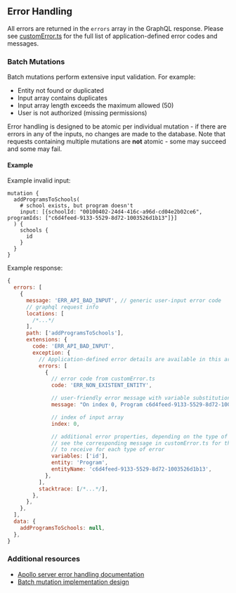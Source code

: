 ## Error Handling

All errors are returned in the `errors` array in the GraphQL response. Please see [customError.ts](https://github.com/KL-Engineering/user-service/tree/main/src/types/errors/customError.ts) for the full list of application-defined error codes and messages.


### Batch Mutations

Batch mutations perform extensive input validation. For example:

- Entity not found or duplicated
- Input array contains duplicates
- Input array length exceeds the maximum allowed (50)
- User is not authorized (missing permissions)


Error handling is designed to be atomic per individual mutation - if there are errors in any of the inputs, no changes are made to the database.  Note that requests containing multiple mutations are **not** atomic - some may succeed and some may fail.

#### Example

Example invalid input:
```gql
mutation {
  addProgramsToSchools(
    # school exists, but program doesn't
    input: [{schoolId: "00100402-24d4-416c-a96d-cd04e2b02ce6", programIds: ["c6d4feed-9133-5529-8d72-1003526d1b13"]}]
  ) {
    schools {
      id
    }
  }
}
```

Example response:
```js
{
  errors: [
    {
      message: 'ERR_API_BAD_INPUT', // generic user-input error code
      // graphql request info
      locations: [
        /*...*/
      ],
      path: ['addProgramsToSchools'],
      extensions: {
        code: 'ERR_API_BAD_INPUT',
        exception: {
          // Application-defined error details are available in this array
          errors: [
            {
              // error code from customError.ts
              code: 'ERR_NON_EXISTENT_ENTITY',

              // user-friendly error message with variable substitution
              message: "On index 0, Program c6d4feed-9133-5529-8d72-1003526d1b13 doesn't exist.",

              // index of input array
              index: 0, 

              // additional error properties, depending on the type of error
              // see the corresponding message in customError.ts for the properties you can expect
              // to receive for each type of error
              variables: ['id'],
              entity: 'Program',
              entityName: 'c6d4feed-9133-5529-8d72-1003526d1b13',
            },
          ],
          stacktrace: [/*...*/],
        },
      },
    },
  ],
  data: {
    addProgramsToSchools: null,
  },
}

```

### Additional resources
- [Apollo server error handling documentation](https://www.apollographql.com/docs/apollo-server/data/errors/)
- [Batch mutation implementation design](https://github.com/KL-Engineering/user-service/tree/main/documents/rfc/059-COMMON-STRUCTURE-FOR-MUTATIONS.md)
